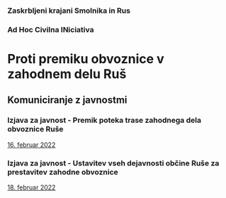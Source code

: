 
### Zaskrbljeni krajani Smolnika in Rus
### Ad Hoc Civilna INiciativa 



# Proti premiku obvoznice v zahodnem delu Ruš

## Komuniciranje z javnostmi


### Izjava za javnost - Premik poteka trase zahodnega dela obvoznice Ruše
[16. februar 2022](2022-02-16-IzjavaZaJavnost.md)

### Izjava za javnost - Ustavitev vseh dejavnosti občine Ruše za prestavitev zahodne obvoznice
[18. februar 2022](2022-02-18-IzjavaZaJavnost.md)

